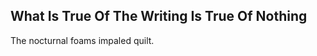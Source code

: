 What Is True Of The Writing Is True Of Nothing
----------------------------------------------
The nocturnal foams impaled quilt.  
